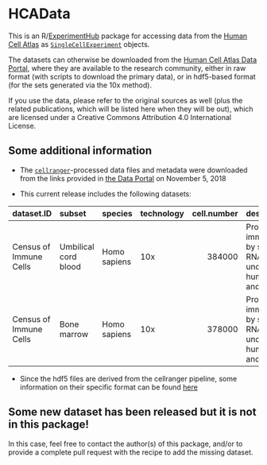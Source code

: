 HCAData
=======

This is an R/[ExperimentHub](https://bioconductor.org/packages/release/bioc/html/ExperimentHub.html) package for accessing data from the [Human Cell Atlas](https://www.humancellatlas.org) as [`SingleCellExperiment`](https://bioconductor.org/packages/release/bioc/html/SingleCellExperiment.html) objects.

The datasets can otherwise be downloaded from the [Human Cell Atlas Data Portal](https://preview.data.humancellatlas.org), where they are available to the research community, either in raw format (with scripts to download the primary data), or in hdf5-based format (for the sets generated via the 10x method).

If you use the data, please refer to the original sources as well (plus the related publications, which will be listed here when they will be out), which are licensed under a Creative Commons Attribution 4.0 International License.

Some additional information
---------------------------

-   The [`cellranger`](https://support.10xgenomics.com/single-cell-gene-expression/software/pipelines/latest/what-is-cell-ranger)-processed data files and metadata were downloaded from the links provided in [the Data Portal](https://preview.data.humancellatlas.org) on November 5, 2018

-   This current release includes the following datasets:

| dataset.ID             | subset               | species      | technology |  cell.number| description                                                                                 |
|:-----------------------|:---------------------|:-------------|:-----------|------------:|:--------------------------------------------------------------------------------------------|
| Census of Immune Cells | Umbilical cord blood | Homo sapiens | 10x        |       384000| Profiling of immunocytes by single cell RNA-seq for understanding human health and disease. |
| Census of Immune Cells | Bone marrow          | Homo sapiens | 10x        |       378000| Profiling of immunocytes by single cell RNA-seq for understanding human health and disease. |

-   Since the hdf5 files are derived from the cellranger pipeline, some information on their specific format can be found [here](https://support.10xgenomics.com/single-cell-gene-expression/software/pipelines/latest/advanced/h5_matrices)

Some new dataset has been released but it is not in this package!
-----------------------------------------------------------------

In this case, feel free to contact the author(s) of this package, and/or to provide a complete pull request with the recipe to add the missing dataset.
